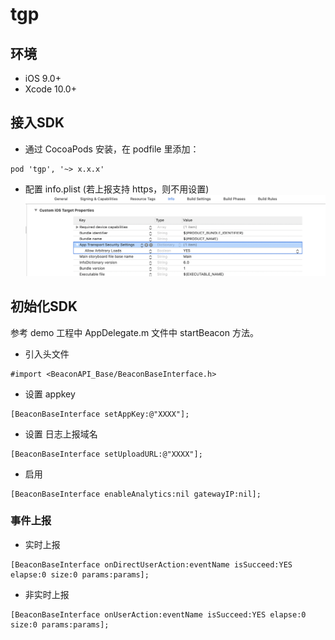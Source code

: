# tgp

## 环境
* iOS 9.0+
* Xcode 10.0+

## 接入SDK

* 通过 CocoaPods 安装，在 podfile 里添加：

```
pod 'tgp', '~> x.x.x'
```
* 配置 info.plist (若上报支持 https，则不用设置)
![info.plist截图](https://raw.githubusercontent.com/tgrowing/tgp/main/Resources/info.plist.png)

	
## 初始化SDK
参考 demo 工程中 AppDelegate.m 文件中 startBeacon 方法。


* 引入头文件
```
#import <BeaconAPI_Base/BeaconBaseInterface.h>
```
* 设置 appkey
```
[BeaconBaseInterface setAppKey:@"XXXX"];
```
* 设置 日志上报域名
```
[BeaconBaseInterface setUploadURL:@"XXXX"];
```
* 启用
```
[BeaconBaseInterface enableAnalytics:nil gatewayIP:nil];
```

### 事件上报

* 实时上报
```
[BeaconBaseInterface onDirectUserAction:eventName isSucceed:YES elapse:0 size:0 params:params];
```

* 非实时上报
```
[BeaconBaseInterface onUserAction:eventName isSucceed:YES elapse:0 size:0 params:params];
```
